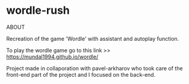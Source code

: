 # wordle-rush

ABOUT

Recreation of the game 'Wordle' with assistant and autoplay function.

To play the wordle game go to this link >> https://mundal1994.github.io/wordle/

Project made in collaporation with pavel-arkharov who took care of the front-end part of the project and I focused on the back-end.
